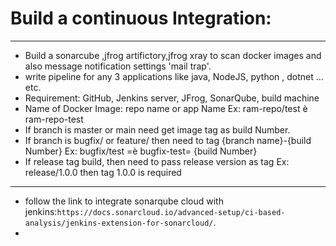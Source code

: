 # Build a continuous Integration:
----
* Build a sonarcube ,jfrog artifictory,jfrog xray to scan docker images and also message notification settings 'mail trap'.
* write pipeline for any 3 applications like java, NodeJS, python , dotnet …etc.
* Requirement:
              GitHub, Jenkins server, JFrog, SonarQube, build machine
* Name of Docker Image: repo name or app Name
 Ex: ram-repo/test è ram-repo-test
* If branch is master or main need get image tag as build Number.
* If branch is bugfix/ or feature/ then need to tag {branch name}-{build Number}
 Ex: bugfix/test =è bugfix-test= {build Number}
* If release tag build, then need to pass release version as tag
Ex: release/1.0.0 then tag 1.0.0 is required
----
* follow the link to integrate sonarqube cloud with jenkins:`https://docs.sonarcloud.io/advanced-setup/ci-based-analysis/jenkins-extension-for-sonarcloud/`.
* 